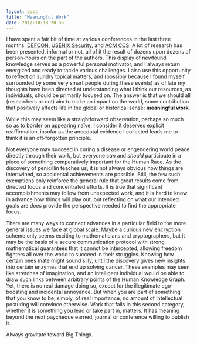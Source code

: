 ```yaml
---
layout: post
title: "Meaningful Work"
date: 2012-10-18 20:56
---
```


I have spent a fair bit of time at various conferences in the last
three months: [DEFCON], [USENIX Security], and [ACM CCS]. A lot of
research has been presented, informal or not, all of it the result
of dozens upon dozens of person-hours on the part of the authors.
This display of newfound knowledge serves as a powerful personal
motivator, and I always return energized and ready to tackle various 
challenges. I also use this opportunity to reflect on sundry topical 
matters, and (possibly because I found myself surrounded by some 
very smart people during these events) as of late my thoughts have 
been directed at understanding what I think our resources, as 
individuals, should be primarily focused on. The answer is that we 
should all (researchers or not) aim to make an impact on the world, 
some contribution that positively affects life in the global or 
historical sense: **meaningful work**.

While this may seem like a straightforward observation, perhaps so
much so as to border on appearing naïve, I consider it deserves
explicit reaffirmation, insofar as the anecdotal evidence I
collected leads me to think it is an oft-forgotten principle.

Not everyone may succeed in curing a disease or engendering world
peace directly through their work, but everyone *can* and *should*
participate in a piece of something comparatively important for the
Human Race. As the discovery of penicillin teaches us, it is not
always obvious how things are intertwined, so accidental
achievements are possible. Still, the few such exemptions only
reinforce the general rule that great results come from directed
focus and concentrated efforts. It is true that significant
accomplishments may follow from unexpected work, and it is hard to
know in advance how things will play out, but reflecting on what our
intended goals are *does* provide the perspective needed to find the
appropriate focus.

There are many ways to connect advances in a particular field to the
more general issues we face at global scale. Maybe a curious new
encryption scheme only seems exciting to mathematicians and
cryptographers, but it may be the basis of a secure communication
protocol with strong mathematical guarantees that it cannot be
intercepted, allowing freedom fighters all over the world to succeed
in their struggles. Knowing how certain bees mate might sound silly,
until the discovery gives new insights into certain enzymes that end
up solving cancer. These examples may seen like stretches of
imagination, and an intelligent individual would be able to draw
such links between arbitrary points of the Human Knowledge Graph.
Yet, there is no real damage doing so, except for the illegitimate
ego-boosting and incidental annoyance. But when you are part of
something that you know to be, simply, of real importance, no amount
of intellectual posturing will convince otherwise. Work that falls
in this second category, whether it is something you lead or take
part in, matters. It has meaning beyond the next paycheque earned,
journal or conference willing to publish it.

Always gravitate toward Big Things.

[DEFCON]: https://www.defcon.org/
[USENIX Security]: https://www.usenix.org/
[ACM CCS]: http://sigsac.org/ccs/CCS2012/
